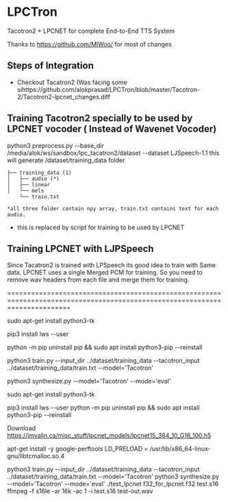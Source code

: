 # LPCTron
Tacotron2 + LPCNET for complete End-to-End TTS System

Thanks to https://github.com/MlWoo/ for most of changes

## Steps of Integration

* Checkout Tacatron2 (Was facing some sihttps://github.com/alokprasad/LPCTron/blob/master/Tacotron-2/Tacotron2-lpcnet_changes.diff



## Training Tacotron2 specially to be used by LPCNET vocoder ( Instead of Wavenet Vocoder)

python3 preprocess.py --base_dir /media/alok/ws/sandbox/lpc_tacatron2/dataset --dataset LJSpeech-1.1
this will generate /dataset/training_data folder 
```
├── training_data (1)
│   ├── audio (*)
│   ├── linear
│   └── mels
    └── train.txt

*all three folder contain npy array, train.txt contains text for each audio.
```
* this is replaced by script for training to be used by LPCNET

## Training LPCNET with LJPSpeech
Since Tacatron2 is trained with LPSpeech its good idea to train with Same data. LPCNET uses a single Merged PCM 
for training. So you need to remove wav headers from each file and merge them for training.






============================================================================================================================

sudo apt-get install python3-tk 

pip3 install lws --user

python -m pip uninstall pip && sudo apt install python3-pip --reinstall


python3 train.py --input_dir ../dataset/training_data --tacotron_input ../dataset/training_data/train.txt --model='Tacotron'

python3 synthesize.py --model='Tacotron' --mode='eval'


sudo apt-get install python3-tk 

pip3 install lws --user
python -m pip uninstall pip && sudo apt install python3-pip --reinstall

Download
https://jmvalin.ca/misc_stuff/lpcnet_models/lpcnet15_384_10_G16_100.h5

apt-get install -y google-perftools
LD_PRELOAD = /usr/lib/x86_64-linux-gnu/libtcmalloc.so.4

python3 train.py --input_dir ../dataset/training_data --tacotron_input ../dataset/training_data/train.txt --model='Tacotron'
python3 synthesize.py --model='Tacotron' --mode='eval'
./test_lpcnet f32_for_lpcnet.f32 test.s16
ffmpeg -f s16le -ar 16k -ac 1 -i test.s16 test-out.wav



